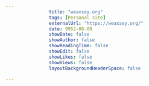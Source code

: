 ---
                title: "weaxsey.org"
                tags: [Personal site]
                externalUrl: "https://weaxsey.org/"
                date: 9952-08-08
                showDate: false
                showAuthor: false
                showReadingTime: false
                showEdit: false
                showLikes: false
                showViews: false
                layoutBackgroundHeaderSpace: false
                ---
